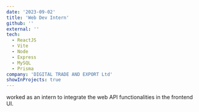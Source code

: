 ```yaml
---
date: '2023-09-02'
title: 'Web Dev Intern'
github: ''
external: ''
tech:
  - ReactJS
  - Vite
  - Node
  - Express
  - MySQL
  - Prisma
company: 'DIGITAL TRADE AND EXPORT Ltd'
showInProjects: true
---
```


worked as an intern to integrate the web API functionalities in the frontend UI.
